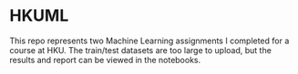 # HKUML

This repo represents two Machine Learning assignments I completed for a course at HKU. The train/test datasets are too large to upload, but the results and report can be viewed in the notebooks.
